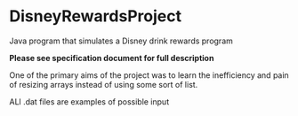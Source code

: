 # DisneyRewardsProject
Java program that simulates a Disney drink rewards program

**Please see specification document for full description**

One of the primary aims of the project was to learn the inefficiency and pain of resizing arrays instead of using some sort of list.

ALl .dat files are examples of possible input
